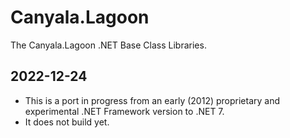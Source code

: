 # Canyala.Lagoon
The Canyala.Lagoon .NET Base Class Libraries.

## 2022-12-24
- This is a port in progress from an early (2012) proprietary and experimental .NET Framework version to .NET 7.
- It does not build yet.
